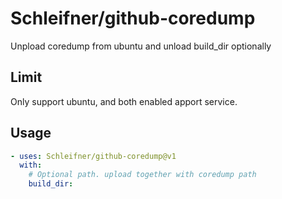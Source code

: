 # Schleifner/github-coredump

Unpload coredump from ubuntu and unload build_dir optionally

## Limit

Only support ubuntu, and both enabled apport service.

## Usage

```yaml
- uses: Schleifner/github-coredump@v1
  with:
    # Optional path. upload together with coredump path
    build_dir:
```
